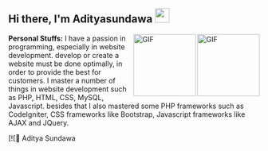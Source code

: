 ## Hi there, I'm Adityasundawa <img src="https://github.com/TheDudeThatCode/TheDudeThatCode/blob/master/Assets/Hi.gif" width="29px">

<img align="right" alt="GIF" height="125px" src="https://i.giphy.com/media/LMt9638dO8dftAjtco/200.webp" />
<img align="right" alt="GIF" height="125px" src="https://media3.giphy.com/media/ln7z2eWriiQAllfVcn/200w.webp" />

**Personal Stuffs:**
I have a passion in programming, especially in website development. develop or create a website must be done optimally, in order to provide the best for customers. I master a number of things in website development such as PHP, HTML, CSS, MySQL, Javascript. besides that I also mastered some PHP frameworks such as CodeIgniter, CSS frameworks like Bootstrap, Javascript frameworks like AJAX and JQuery.


[![🦉 Aditya Sundawa


